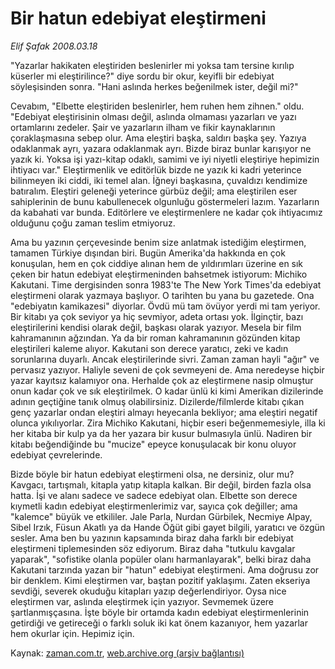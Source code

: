 # Bir hatun edebiyat eleştirmeni

*Elif Şafak 2008.03.18*

<tr><td class="metin" colspan="2" style="padding-top: 20px; padding-left: 5px; padding-right: 10px;">"Yazarlar hakikaten eleştiriden beslenirler mi yoksa tam tersine kırılıp küserler mi eleştirilince?" diye sordu bir okur, keyifli bir edebiyat söyleşisinden sonra. "Hani aslında herkes beğenilmek ister, değil mi?"</td></tr><tr><td class="metin" colspan="2" style="padding-top: 20px; padding-left: 5px; padding-right: 10px;"><p>Cevabım, "Elbette eleştiriden beslenirler, hem ruhen hem zihnen." oldu. "Edebiyat eleştirisinin olması değil, aslında olmaması yazarları ve yazı ortamlarını zedeler. Şair ve yazarların ilham ve fikir kaynaklarının çoraklaşmasına sebep olur. Ama eleştiri başka, saldırı başka şey. Yazıya odaklanmak ayrı, yazara odaklanmak ayrı. Bizde biraz bunlar karışıyor ne yazık ki. Yoksa işi yazı-kitap odaklı, samimi ve iyi niyetli eleştiriye hepimizin ihtiyacı var." Eleştirmenlik ve editörlük bizde ne yazık ki kadri yeterince bilinmeyen iki ciddi, iki temel alan. İğneyi başkasına, çuvaldızı kendimize batıralım. Eleştiri geleneği yeterince gürbüz değil; ama eleştirilen eser sahiplerinin de bunu kabullenecek olgunluğu göstermeleri lazım. Yazarların da kabahati var bunda. Editörlere ve eleştirmenlere ne kadar çok ihtiyacımız olduğunu çoğu zaman teslim etmiyoruz. 
<p>Ama bu yazının çerçevesinde benim size anlatmak istediğim eleştirmen, tamamen Türkiye dışından biri. Bugün Amerika'da hakkında en çok konuşulan, hem en çok ciddiye alınan hem de yıldırımları üzerine en sık çeken bir hatun edebiyat eleştirmeninden bahsetmek istiyorum: Michiko Kakutani. Time dergisinden sonra 1983'te The New York Times'da edebiyat eleştirmeni olarak yazmaya başlıyor. O tarihten bu yana bu gazetede. Ona "edebiyatın kamikazesi" diyorlar. Övdü mü tam övüyor yerdi mi tam yeriyor. Bir kitabı ya çok seviyor ya hiç sevmiyor, adeta ortası yok. İlginçtir, bazı eleştirilerini kendisi olarak değil, başkası olarak yazıyor. Mesela bir film kahramanının ağzından. Ya da bir roman kahramanının gözünden kitap eleştirileri kaleme alıyor. Kakutani son derece yaratıcı, zeki ve kadın sorunlarına duyarlı. Ancak eleştirilerinde sivri. Zaman zaman hayli "ağır" ve pervasız yazıyor. Haliyle seveni de çok sevmeyeni de. Ama neredeyse hiçbir yazar kayıtsız kalamıyor ona. Herhalde çok az eleştirmene nasip olmuştur onun kadar çok ve sık eleştirilmek. O kadar ünlü ki kimi Amerikan dizilerinde adının geçtiğine tanık olmuş olabilirsiniz. Dizilerde/filmlerde kitabı çıkan genç yazarlar ondan eleştiri almayı heyecanla bekliyor; ama eleştiri negatif olunca yıkılıyorlar. Zira Michiko Kakutani, hiçbir eseri beğenmemesiyle, illa ki her kitaba bir kulp ya da her yazara bir kusur bulmasıyla ünlü. Nadiren bir kitabı beğendiğinde bu "mucize" epeyce konuşulacak bir konu oluyor edebiyat çevrelerinde. 
<p>Bizde böyle bir hatun edebiyat eleştirmeni olsa, ne dersiniz, olur mu? Kavgacı, tartışmalı, kitapla yatıp kitapla kalkan. Bir değil, birden fazla olsa hatta. İşi ve alanı sadece ve sadece edebiyat olan. Elbette son derece kıymetli kadın edebiyat eleştirmenlerimiz var, sayıca çok değiller; ama "kalemce" büyük ve etkililer. Jale Parla, Nurdan Gürbilek, Necmiye Alpay, Sibel Irzık, Füsun Akatlı ya da Hande Öğüt gibi gayet bilgili, yaratıcı ve özgün sesler. Ama ben bu yazının kapsamında biraz daha farklı bir edebiyat eleştirmeni tiplemesinden söz ediyorum. Biraz daha "tutkulu kavgalar yaparak", "sofistike olanla popüler olanı harmanlayarak", belki biraz daha Kakutani tarzında yazan bir "hatun" edebiyat eleştirmeni. Ama doğrusu zor bir denklem. Kimi eleştirmen var, baştan pozitif yaklaşımı. Zaten ekseriya sevdiği, severek okuduğu kitapları yazıp değerlendiriyor. Oysa nice eleştirmen var, aslında eleştirmek için yazıyor. Sevmemek üzere şartlanmışçasına. İşte böyle bir ortamda kadın edebiyat eleştirmenlerinin getirdiği ve getireceği o farklı soluk iki kat önem kazanıyor, hem yazarlar hem okurlar için. Hepimiz için.<br/></p></p></p></td></tr>

Kaynak: [zaman.com.tr](http://zaman.com.tr/yazar.do?yazino=665961), [web.archive.org (arşiv bağlantısı)](http://web.archive.org/web/20080429224109/http://www.zaman.com.tr:80/yazar.do?yazino=665961)

